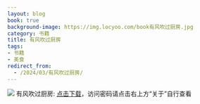 ```yaml
---
layout: blog
book: true
background-image: https://img.locyoo.com/book有风吹过厨房.jpg
category: 书籍
title: 有风吹过厨房
tags:
- 书籍
- 美食
redirect_from:
  - /2024/03/有风吹过厨房/
---
```

![](https://img.locyoo.com/book有风吹过厨房.jpg)
有风吹过厨房: <a name = "ref1" href="https://url18.ctfile.com/f/50983618-1049276254-99bc12?p=3619">点击下载</a>，访问密码请点击右上方“关于”自行查看